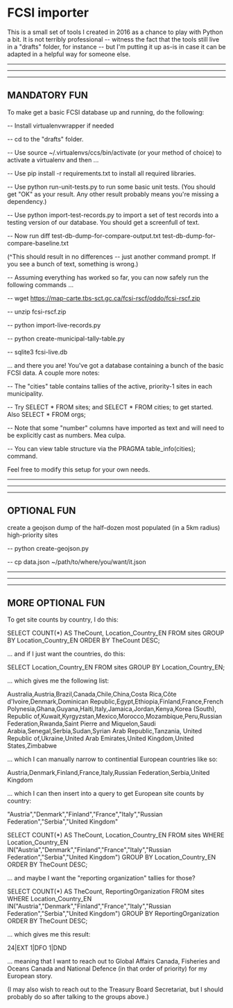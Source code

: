 # FCSI importer

This is a small set of tools I created in 2016 as a chance to play with Python a bit. It is not terribly professional -- witness the fact that the tools still live in a "drafts" folder, for instance -- but I'm putting it up as-is in case it can be adapted in a helpful way for someone else.



-----------------------------------
-----------------------------------
-----------------------------------

## MANDATORY FUN 

To make get a basic FCSI database up and running, do the following:

-- Install virtualenvwrapper if needed

-- cd to the "drafts" folder.

-- Use   source ~/.virtualenvs/ccs/bin/activate  (or your method of choice) to activate a virtualenv and then ... 

-- Use   pip install -r requirements.txt   to install all required libraries. 

-- Use   python run-unit-tests.py   to run some basic unit tests. (You should get "OK" as your result. Any other result probably means you're missing a dependency.)

-- Use   python import-test-records.py   to import a set of test records into a testing version of our database. You should get a screenfull of text.  

-- Now run     diff test-db-dump-for-compare-output.txt test-db-dump-for-compare-baseline.txt

(^This should result in no differences -- just another command prompt. If you see a bunch of text, something is wrong.)

-- Assuming everything has worked so far, you can now safely run the following commands ... 

-- wget https://map-carte.tbs-sct.gc.ca/fcsi-rscf/oddo/fcsi-rscf.zip 

-- unzip fcsi-rscf.zip

-- python import-live-records.py

-- python create-municipal-tally-table.py

-- sqlite3 fcsi-live.db

... and there you are! You've got a database containing a bunch of the basic FCSI data. A couple more notes: 

-- The "cities" table contains tallies of the active, priority-1 sites in each municipality. 

-- Try     SELECT * FROM sites;    and    SELECT * FROM cities;     to get started. Also     SELECT * FROM orgs;

-- Note that some "number" columns have imported as text and will need to be explicitly cast as numbers. Mea culpa. 

-- You can view table structure via the   PRAGMA table_info(cities);    command.

Feel free to modify this setup for your own needs. 



-----------------------------------
-----------------------------------
-----------------------------------

## OPTIONAL FUN

create a geojson dump of the half-dozen most populated (in a 5km radius) high-priority sites

-- python create-geojson.py

-- cp data.json ~/path/to/where/you/want/it.json



-----------------------------------
-----------------------------------
-----------------------------------

## MORE OPTIONAL FUN

To get site counts by country, I do this:

SELECT COUNT(*) AS TheCount, Location_Country_EN FROM sites GROUP BY Location_Country_EN ORDER BY TheCount DESC;

... and if I just want the countries, do this:

SELECT Location_Country_EN FROM sites GROUP BY Location_Country_EN;

... which gives me the following list: 

Australia,Austria,Brazil,Canada,Chile,China,Costa Rica,Côte d'Ivoire,Denmark,Dominican Republic,Egypt,Ethiopia,Finland,France,French Polynesia,Ghana,Guyana,Haiti,Italy,Jamaica,Jordan,Kenya,Korea (South), Republic of,Kuwait,Kyrgyzstan,Mexico,Morocco,Mozambique,Peru,Russian Federation,Rwanda,Saint Pierre and Miquelon,Saudi Arabia,Senegal,Serbia,Sudan,Syrian Arab Republic,Tanzania, United Republic of,Ukraine,United Arab Emirates,United Kingdom,United States,Zimbabwe

... which I can manually narrow to continential European countries like so:

Austria,Denmark,Finland,France,Italy,Russian Federation,Serbia,United Kingdom

... which I can then insert into a query to get European site counts by country: 

"Austria","Denmark","Finland","France","Italy","Russian Federation","Serbia","United Kingdom"

SELECT COUNT(*) AS TheCount, Location_Country_EN FROM sites WHERE Location_Country_EN IN("Austria","Denmark","Finland","France","Italy","Russian Federation","Serbia","United Kingdom") GROUP BY Location_Country_EN ORDER BY TheCount DESC;

... and maybe I want the "reporting organization" tallies for those? 

SELECT COUNT(*) AS TheCount, ReportingOrganization FROM sites WHERE Location_Country_EN IN("Austria","Denmark","Finland","France","Italy","Russian Federation","Serbia","United Kingdom") GROUP BY ReportingOrganization ORDER BY TheCount DESC;

... which gives me this result:

24|EXT
1|DFO
1|DND

... meaning that I want to reach out to Global Affairs Canada, Fisheries and Oceans Canada and National Defence (in that order of priority) for my European story.

(I may also wish to reach out to the Treasury Board Secretariat, but I should probably do so after talking to the groups above.)  






